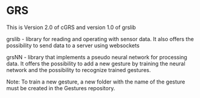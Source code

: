 # GRS
This is Version 2.0 of cGRS and version 1.0 of grslib

grslib - library for reading and operating with sensor data. It also offers the possibility to send data to a server using websockets

grsNN - library that implements a pseudo neural network for processing data. It offers the possibility to add a new gesture by training the neural network and the possibility to recognize trained gestures.

Note: To train a new gesture, a new folder with the name of the gesture must be created in the Gestures repository.
